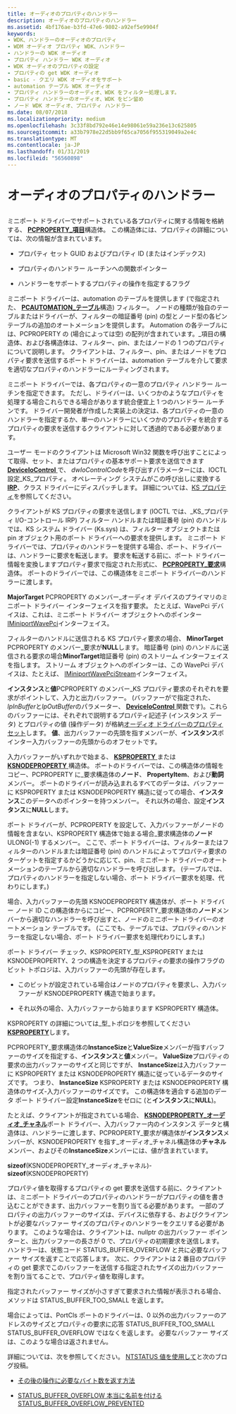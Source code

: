 ```yaml
---
title: オーディオのプロパティのハンドラー
description: オーディオのプロパティのハンドラー
ms.assetid: 4bf176ae-b3fd-47e6-9802-a92ef5e9904f
keywords:
- WDK、ハンドラーのオーディオのプロパティ
- WDM オーディオ プロパティ WDK、ハンドラー
- ハンドラーの WDK オーディオ
- プロパティ ハンドラー WDK オーディオ
- WDK オーディオのプロパティの設定
- プロパティの get WDK オーディオ
- basic - クエリ WDK オーディオをサポート
- automation テーブル WDK オーディオ
- プロパティ ハンドラーのオーディオ、WDK をフィルター処理します。
- プロパティ ハンドラーのオーディオ、WDK をピン留め
- ノード WDK オーディオ、プロパティ ハンドラー
ms.date: 08/07/2018
ms.localizationpriority: medium
ms.openlocfilehash: 3c33f8bd792e46e14e98061e59a236e13c625805
ms.sourcegitcommit: a33b7978e22d5bb9f65ca7056f955319049a2e4c
ms.translationtype: MT
ms.contentlocale: ja-JP
ms.lasthandoff: 01/31/2019
ms.locfileid: "56560898"
---
```

# <a name="audio-property-handlers"></a>オーディオのプロパティのハンドラー


## <span id="audio_property_handlers"></span><span id="AUDIO_PROPERTY_HANDLERS"></span>


ミニポート ドライバーでサポートされている各プロパティに関する情報を格納する、 [ **PCPROPERTY\_項目**](https://msdn.microsoft.com/library/windows/hardware/ff537722)構造体。 この構造体には、プロパティの詳細については、次の情報が含まれています。

-   プロパティ セット GUID およびプロパティ ID (またはインデックス)

-   プロパティのハンドラー ルーチンへの関数ポインター

-   ハンドラーをサポートするプロパティの操作を指定するフラグ

ミニポート ドライバーは、automation のテーブルを提供します (で指定された、 [ **PCAUTOMATION\_テーブル**](https://msdn.microsoft.com/library/windows/hardware/ff537685)構造) フィルター。 ノードの種類が独自のテーブルまたはドライバーが、フィルターの暗証番号 (pin) の型とノード型の各ピン テーブルの追加のオートメーションを提供します。 Automation の各テーブルには、PCPROPERTY の (場合によっては空) の配列が含まれています。\_項目の構造体、および各構造体は、フィルター、pin、またはノードの 1 つのプロパティについて説明します。 クライアントは、フィルター、pin、またはノードをプロパティ要求を送信するポート ドライバーは、automation テーブルを介して要求を適切なプロパティのハンドラーにルーティングされます。

ミニポート ドライバーでは、各プロパティの一意のプロパティ ハンドラー ルーチンを指定できます。 ただし、ドライバーは、いくつかのようなプロパティを処理する場合これらできる場合があります統合便宜上 1 つのハンドラー ルーチンです。 ドライバー開発者が作成した実装上の決定は、各プロパティの一意のハンドラーを指定するか、単一のハンドラーにいくつかのプロパティを統合するプロパティの要求を送信するクライアントに対して透過的である必要があります。

ユーザー モードのクライアントは Microsoft Win32 関数を呼び出すことによって取得、セット、またはプロパティの基本サポート要求を送信できます[ **DeviceIoControl** ](https://msdn.microsoft.com/library/windows/desktop/aa363216)で、 *dwIoControlCode*を呼び出すパラメーターには、IOCTL 設定\_KS\_プロパティ。 オペレーティング システムがこの呼び出しに変換する[ **IRP**](https://msdn.microsoft.com/library/windows/hardware/ff550694)、クラス ドライバーにディスパッチします。 詳細については、[KS プロパティ](https://msdn.microsoft.com/library/windows/hardware/ff567671)を参照してください。

クライアントが KS プロパティの要求を送信します (IOCTL では、\_KS\_プロパティ I/O-コントロール IRP) フィルター ハンドルまたは暗証番号 (pin) のハンドルでは、KS システム ドライバー (Ks.sys) は、フィルター オブジェクトまたは pin オブジェクト用のポート ドライバーへの要求を提供します。 ミニポート ドライバーでは、プロパティのハンドラーを提供する場合、ポート、ドライバーは、ハンドラーに要求を転送します。 要求を転送する前に、ポート ドライバー情報を変換しますプロパティ要求で指定された形式に、 [ **PCPROPERTY\_要求**](https://msdn.microsoft.com/library/windows/hardware/ff537723)構造体。 ポートのドライバーでは、この構造体をミニポート ドライバーのハンドラーに渡します。

**MajorTarget** PCPROPERTY のメンバー\_オーディオ デバイスのプライマリのミニポート ドライバー インターフェイスを指す要求。 たとえば、WavePci デバイスは、これは、ミニポート ドライバー オブジェクトへのポインター [IMiniportWavePci](https://msdn.microsoft.com/library/windows/hardware/ff536724)インターフェイス。

フィルターのハンドルに送信される KS プロパティ要求の場合、 **MinorTarget** PCPROPERTY のメンバー\_要求が**NULL**します。 暗証番号 (pin) のハンドルに送信される要求の場合**MinorTarget**暗証番号 (pin) のストリーム インターフェイスを指します。 ストリーム オブジェクトへのポインターは、この WavePci デバイスは、たとえば、 [IMiniportWavePciStream](https://msdn.microsoft.com/library/windows/hardware/ff536725)インターフェイス。

**インスタンス**と**値**PCPROPERTY のメンバー\_KS プロパティ要求のそれぞれを要求がポイントして、入力と出力バッファー。 (バッファーがで指定された、 *lpInBuffer*と*lpOutBuffer*のパラメーター、 [ **DeviceIoControl** ](https://msdn.microsoft.com/library/windows/desktop/aa363216)関数です)。これらのバッファーには、それぞれで説明するプロパティ記述子 (インスタンス データ) とプロパティの値 (操作データ) が格納[オーディオ ドライバーのプロパティ セット](https://msdn.microsoft.com/library/windows/hardware/ff536197)します。 **値**、出力バッファーの先頭を指すメンバーが、**インスタンス**ポインター入力バッファーの先頭からのオフセットです。

入力バッファーがいずれかで始まる、 [ **KSPROPERTY** ](https://msdn.microsoft.com/library/windows/hardware/ff564262)または[ **KSNODEPROPERTY** ](https://msdn.microsoft.com/library/windows/hardware/ff537143)構造体。 ポートのドライバーでは、この構造体の情報をコピー、PCPROPERTY に\_要求構造体の**ノード**、 **PropertyItem**、および**動詞**メンバー。 ポートのドライバーが読み込まれるすべてのデータは、バッファーに KSPROPERTY または KSNODEPROPERTY 構造に従っての場合、**インスタンス**このデータへのポインターを持つメンバー。 それ以外の場合、設定**インスタンス**に**NULL**します。

ポート ドライバーが、PCPROPERTY を設定して、入力バッファーがノードの情報を含まない、KSPROPERTY 構造体で始まる場合\_要求構造体の**ノード**ULONG(-1) するメンバー。 ここで、ポート ドライバーは、フィルターまたはフィルターのハンドルまたは暗証番号 (pin) のハンドルによってプロパティ要求のターゲットを指定するかどうかに応じて、pin、ミニポート ドライバーのオートメーションのテーブルから適切なハンドラーを呼び出します。 (テーブルでは、プロパティのハンドラーを指定しない場合、ポート ドライバー要求を処理、代わりにします。)

場合、入力バッファーの先頭 KSNODEPROPERTY 構造体が、ポート ドライバー ノード ID この構造体からにコピー、PCPROPERTY\_要求構造体の**ノード**メンバーから適切なハンドラーを呼び出すと、ノードのミニポート ドライバーのオートメーション テーブルです。 (ここでも、テーブルでは、プロパティのハンドラーを指定しない場合、ポート ドライバー要求を処理代わりにします。)

ポート ドライバー チェック、KSPROPERTY\_型\_KSPROPERTY または KSNODEPROPERTY、2 つの構造を決定するプロパティの要求の操作フラグのビット トポロジは、入力バッファーの先頭が存在します。

-   このビットが設定されている場合はノードのプロパティを要求し、入力バッファーが KSNODEPROPERTY 構造で始まります。

-   それ以外の場合、入力バッファーから始まります KSPROPERTY 構造体。

KSPROPERTY の詳細については\_型\_トポロジを参照してください[ **KSPROPERTY**](https://msdn.microsoft.com/library/windows/hardware/ff564262)します。

PCPROPERTY\_要求構造体の**InstanceSize**と**ValueSize**メンバーが指すバッファーのサイズを指定する、**インスタンス**と**値**メンバー。 **ValueSize**プロパティの要求の出力バッファーのサイズと同じですが、 **InstanceSize**は入力バッファーに KSPROPERTY または KSNODEPROPERTY 構造に従っているデータのサイズです。 つまり、 **InstanceSize** KSPROPERTY または KSNODEPROPERTY 構造体のサイズ-入力バッファーのサイズです。 この構造体を適合する追加のデータ ポート ドライバー設定**InstanceSize**をゼロに (と**インスタンス**に**NULL**)。

たとえば、クライアントが指定されている場合、 [ **KSNODEPROPERTY\_オーディオ\_チャネル**](https://msdn.microsoft.com/library/windows/hardware/ff537145)ポート ドライバー、入力バッファー内のインスタンス データと構造体は、ハンドラーに渡します、PCPROPERTY\_要求が構造体が**インスタンス**メンバーが、KSNODEPROPERTY を指す\_オーディオ\_チャネル構造体の**チャネル**メンバー、およびその**InstanceSize**メンバーには、値が含まれています。

**sizeof**(KSNODEPROPERTY\_オーディオ\_チャネル)- **sizeof**(KSNODEPROPERTY)

プロパティ値を取得するプロパティの get 要求を送信する前に、クライアントは、ミニポート ドライバーのプロパティのハンドラーがプロパティの値を書き込むことができます、出力バッファーを割り当てる必要があります。 一部のプロパティの出力バッファーのサイズは、デバイスに依存する、およびクライアントが必要なバッファー サイズのプロパティのハンドラーをクエリする必要があります。 このような場合は、クライアントは、nullptr の出力バッファー ポインターと、出力バッファーの長さが 0 で、プロパティの初期要求を送信します。 ハンドラーは、状態コード STATUS_BUFFER_OVERFLOW と共に必要なバッファー サイズを返すことで応答します。 次に、クライアントは 2 番目のプロパティの get 要求でこのバッファーを送信する指定されたサイズの出力バッファーを割り当てることで、プロパティ値を取得します。
 
指定されたバッファー サイズが小さすぎて要求された情報が表示される場合、メソッドは STATUS_BUFFER_TOO_SMALL を返します。 
 
場合によっては、PortCls ポートのドライバーは、0 以外の出力バッファーのアドレスのサイズとプロパティの要求に応答 STATUS_BUFFER_TOO_SMALL STATUS_BUFFER_OVERFLOW ではなくを返します。 必要なバッファー サイズは、このような場合は返されません。 
 
詳細については、次を参照してください。 [NTSTATUS 値を使用して](https://docs.microsoft.com/windows-hardware/drivers/kernel/using-ntstatus-values)と次のブログ投稿。

- [その後の操作に必要なバイト数を返す方法](https://blogs.msdn.microsoft.com/doronh/2006/12/12/how-to-return-the-number-of-bytes-required-for-a-subsequent-operation/)

- [STATUS_BUFFER_OVERFLOW 本当に名前を付ける STATUS_BUFFER_OVERFLOW_PREVENTED](https://blogs.msdn.microsoft.com/oldnewthing/20080404-00/?p=22863)




 

 




